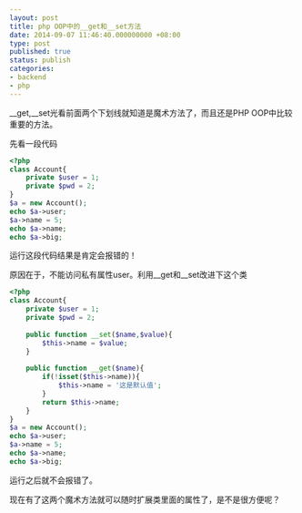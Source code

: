 ```yaml
---
layout: post
title: php OOP中的__get和__set方法
date: 2014-09-07 11:46:40.000000000 +08:00
type: post
published: true
status: publish
categories:
- backend
- php
---
```

__get,__set光看前面两个下划线就知道是魔术方法了，而且还是PHP OOP中比较重要的方法。

先看一段代码

```php
<?php
class Account{
    private $user = 1;
    private $pwd = 2;
}
$a = new Account();
echo $a->user;
$a->name = 5;
echo $a->name;
echo $a->big;
```
运行这段代码结果是肯定会报错的！

原因在于，不能访问私有属性user。利用__get和__set改进下这个类

```php
<?php
class Account{
    private $user = 1;
    private $pwd = 2;
    
    public function __set($name,$value){
        $this->name = $value;
    }
    
    public function __get($name){
        if(!isset($this->name)){
            $this->name = '这是默认值';
        }
        return $this->name;
    }
}
$a = new Account();
echo $a->user;
$a->name = 5;
echo $a->name;
echo $a->big;
```

运行之后就不会报错了。

现在有了这两个魔术方法就可以随时扩展类里面的属性了，是不是很方便呢？